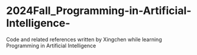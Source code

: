# 2024Fall_Programming-in-Artificial-Intelligence-
Code and related references written by Xingchen while learning Programming in Artificial Intelligence
